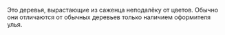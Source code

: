 Это деревья, вырастающие из саженца неподалёку от цветов. Обычно они отличаются от обычных деревьев только наличием оформителя улья.